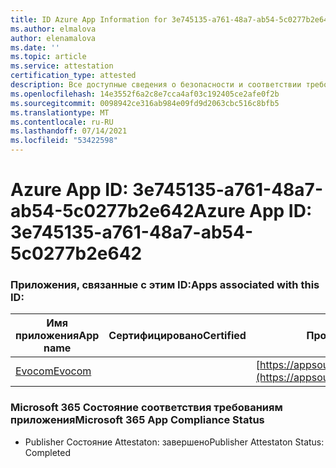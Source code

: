 ```yaml
---
title: ID Azure App Information for 3e745135-a761-48a7-ab54-5c0277b2e642
ms.author: elmalova
author: elenamalova
ms.date: ''
ms.topic: article
ms.service: attestation
certification_type: attested
description: Все доступные сведения о безопасности и соответствии требованиям для 3e745135-a761-48a7-ab54-5c0277b2e642.
ms.openlocfilehash: 14e3552f6a2c8e7cca4af03c192405ce2afe0f2b
ms.sourcegitcommit: 0098942ce316ab984e09fd9d2063cbc516c8bfb5
ms.translationtype: MT
ms.contentlocale: ru-RU
ms.lasthandoff: 07/14/2021
ms.locfileid: "53422598"
---
```

# <a name="azure-app-id-3e745135-a761-48a7-ab54-5c0277b2e642"></a><span data-ttu-id="6c903-103">Azure App ID: 3e745135-a761-48a7-ab54-5c0277b2e642</span><span class="sxs-lookup"><span data-stu-id="6c903-103">Azure App ID: 3e745135-a761-48a7-ab54-5c0277b2e642</span></span>


### <a name="apps-associated-with-this-id"></a><span data-ttu-id="6c903-104">Приложения, связанные с этим ID:</span><span class="sxs-lookup"><span data-stu-id="6c903-104">Apps associated with this ID:</span></span>
| <span data-ttu-id="6c903-105">**Имя приложения**</span><span class="sxs-lookup"><span data-stu-id="6c903-105">**App name**</span></span> | <span data-ttu-id="6c903-106">**Сертифицировано**</span><span class="sxs-lookup"><span data-stu-id="6c903-106">**Certified**</span></span> | <span data-ttu-id="6c903-107">**Просмотр в AppSource**</span><span class="sxs-lookup"><span data-stu-id="6c903-107">**View in AppSource**</span></span> |
|-|-|-|
| [<span data-ttu-id="6c903-108">Evocom</span><span class="sxs-lookup"><span data-stu-id="6c903-108">Evocom</span></span>](https://docs.microsoft.com/en-us/microsoft-365-app-certification/forward/WA200002050) |  | [https://appsource.microsoft.com/product/office/WA200002050](https://appsource.microsoft.com/product/office/WA200002050) |

### <a name="microsoft-365-app-compliance-status"></a><span data-ttu-id="6c903-109">Microsoft 365 Состояние соответствия требованиям приложения</span><span class="sxs-lookup"><span data-stu-id="6c903-109">Microsoft 365 App Compliance Status</span></span>
- <span data-ttu-id="6c903-110">Publisher Состояние Attestaton: завершено</span><span class="sxs-lookup"><span data-stu-id="6c903-110">Publisher Attestaton Status: Completed</span></span>
